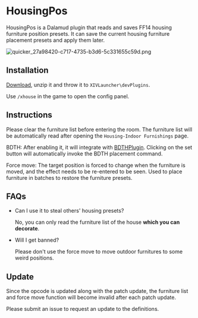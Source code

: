 # HousingPos

HousingPos is a Dalamud plugin that reads and saves FF14 housing furniture position presets. It can save the current housing furniture placement presets and apply them later.

![quicker_27a98420-c717-4735-b3d6-5c331655c59d.png](https://i.loli.net/2021/01/18/GS6HkexFmKjJn5v.png)

## Installation

[Download](https://github.com/Bluefissure/HousingPos/releases/latest), unzip it and throw it to `XIVLauncher\devPlugins`.

Use `/xhouse` in the game to open the config panel.

## Instructions

Please clear the furniture list before entering the room. The furniture list will be automatically read after opening the `Housing-Indoor Furnishings` page.

BDTH: After enabling it, it will integrate with [BDTHPlugin](https://github.com/LeonBlade/BDTHPlugin). Clicking on the set button will automatically invoke the BDTH placement command.

Force move: The target position is forced to change when the furniture is moved, and the effect needs to be re-entered to be seen. Used to place furniture in batches to restore the furniture presets. 

## FAQs

- Can I use it to steal others' housing presets?

  No, you can only read the furniture list of the house **which  you can decorate**.
  
- Will I get banned?

  Please don't use the force move to move outdoor furnitures to some weird positions.

## Update

Since the opcode is updated along with the patch update, the furniture list and force move function will become invalid after each patch update.

Please submit an issue to request an update to the definitions.
